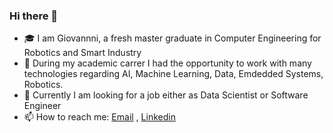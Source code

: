 ### Hi there 👋

<!--
**gbagolin/gbagolin** is a ✨ _special_ ✨ repository because its `README.md` (this file) appears on your GitHub profile.

Here are some ideas to get you started:

- 🔭 I’m currently working on ...
- 🌱 I’m currently learning ...
- 👯 I’m looking to collaborate on ...
- 🤔 I’m looking for help with ...
- 💬 Ask me about ...
- 📫 How to reach me: ...
- 😄 Pronouns: ...
- ⚡ Fun fact: ...
-->

- 🎓 I am Giovannni,  a fresh master graduate in Computer Engineering for Robotics and Smart Industry 
- 🤖 During my academic carrer I had the opportunity to work with many technologies regarding AI, Machine Learning, Data, Emdedded Systems, Robotics. 
- 🤔 Currently I am looking for a job either as Data Scientist or Software Engineer
- 📫 How to reach me: [Email](mailto:giovannibagolin@outlook.it) , [Linkedin](https://www.linkedin.com/in/gbagolin/)
